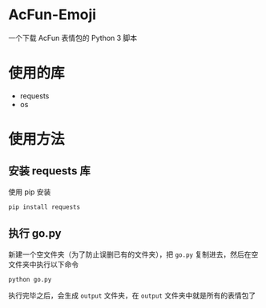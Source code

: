 # AcFun-Emoji

一个下载 AcFun 表情包的 Python 3 脚本

# 使用的库

- requests
- os

# 使用方法

## 安装 requests 库

使用 pip 安装

```
pip install requests
```

## 执行 go.py

新建一个空文件夹（为了防止误删已有的文件夹），把 `go.py` 复制进去，然后在空文件夹中执行以下命令

```
python go.py
```

执行完毕之后，会生成 `output` 文件夹，在 `output` 文件夹中就是所有的表情包了
